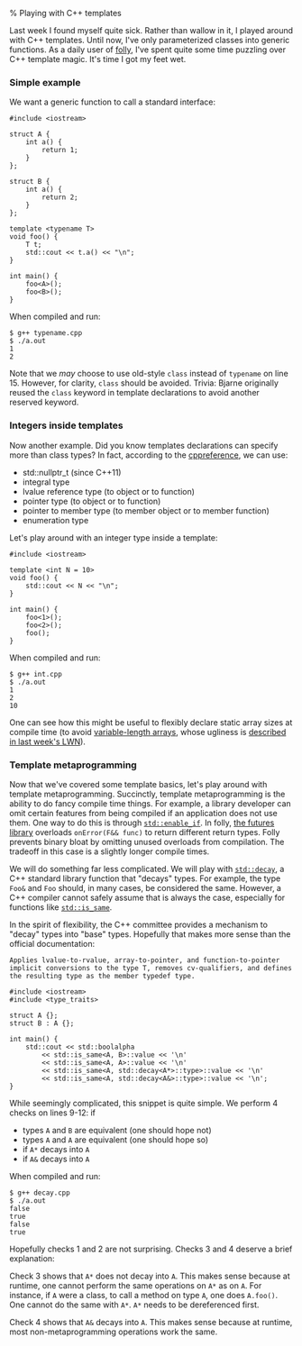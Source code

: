 % Playing with C++ templates

Last week I found myself quite sick. Rather than wallow in it,
I played around with C++ templates. Until now, I've only parameterized classes into generic
functions. As a daily user of [folly](https://github.com/facebook/folly),
I've spent quite some time puzzling over C++ template magic. It's time I got my feet wet.

### Simple example

We want a generic function to call a standard interface:


``` {#function .cpp .numberLines startFrom="1"}
#include <iostream>

struct A {
    int a() {
        return 1;
    }
};

struct B {
    int a() {
        return 2;
    }
};

template <typename T>
void foo() {
    T t;
    std::cout << t.a() << "\n";
}

int main() {
    foo<A>();
    foo<B>();
}
```

When compiled and run:
```
$ g++ typename.cpp
$ ./a.out
1
2
```

Note that we _may_ choose to use old-style `class` instead of `typename`
on line 15. However, for clarity, `class` should be avoided. Trivia:
Bjarne originally reused the `class` keyword in template declarations to avoid another reserved
keyword.

### Integers inside templates

Now another example. Did you know templates declarations can specify more than class types?
In fact, according to the [cppreference][0], we can use:

* std::nullptr_t (since C++11)
* integral type
* lvalue reference type (to object or to function)
* pointer type (to object or to function)
* pointer to member type (to member object or to member function)
* enumeration type

Let's play around with an integer type inside a template:


``` {#function .cpp .numberLines startFrom="1"}
#include <iostream>

template <int N = 10>
void foo() {
    std::cout << N << "\n";
}

int main() {
    foo<1>();
    foo<2>();
    foo();
}
```

When compiled and run:
```
$ g++ int.cpp
$ ./a.out
1
2
10
```

One can see how this might be useful to flexibly declare static array sizes at compile time (to avoid [variable-length arrays][2], whose
ugliness is [described in last week's LWN][3]).

### Template metaprogramming

Now that we've covered some template basics, let's play around with
template metaprogramming. Succinctly, template metaprogramming
is the ability to do fancy compile time things. For example, a library
developer can omit certain features from being compiled
if an application does not use them. One way to do this
is through [`std::enable_if`][1]. In folly, [the futures library][4]
overloads `onError(F&& func)` to return different return types.
Folly prevents binary bloat by omitting unused overloads from compilation.
The tradeoff in this case is a slightly longer compile times.

We will do something far less complicated. We will play with [`std::decay`][5],
a C++ standard library function that "decays" types. For example, the type `Foo&` and `Foo`
should, in many cases, be considered the same. However, a C++ compiler cannot
safely assume that is always the case, especially for functions like [`std::is_same`][6].

In the spirit of flexibility, the C++ committee provides a mechanism to "decay"
types into "base" types. Hopefully that makes more sense than the official
documentation:

    Applies lvalue-to-rvalue, array-to-pointer, and function-to-pointer implicit conversions to the type T, removes cv-qualifiers, and defines the resulting type as the member typedef type.


``` {#function .cpp .numberLines startFrom="1"}
#include <iostream>
#include <type_traits>

struct A {};
struct B : A {};

int main() {
    std::cout << std::boolalpha
        << std::is_same<A, B>::value << '\n'
        << std::is_same<A, A>::value << '\n'
        << std::is_same<A, std::decay<A*>::type>::value << '\n'
        << std::is_same<A, std::decay<A&>::type>::value << '\n';
}
```

While seemingly complicated, this snippet is quite simple. We perform 4
checks on lines 9-12: if

* types `A` and `B` are equivalent (one should hope not)
* types `A` and `A` are equivalent (one should hope so)
* if `A*` decays into `A`
* if `A&` decays into `A`

When compiled and run:
```
$ g++ decay.cpp
$ ./a.out
false
true
false
true
```

Hopefully checks 1 and 2 are not surprising. Checks 3 and 4 deserve a brief
explanation:

Check 3 shows that `A*` does not decay into `A`. This makes sense because at
runtime, one cannot perform the same operations on `A*` as on `A`. For instance,
if `A` were a class, to call a method on type `A`, one does `A.foo()`. One
cannot do the same with `A*`. `A*` needs to be dereferenced first.

Check 4 shows that `A&` decays into `A`. This makes sense because at runtime,
most non-metaprogramming operations work the same.

[0]: http://en.cppreference.com/w/cpp/language/template_parameters
[1]: http://en.cppreference.com/w/cpp/types/enable_if
[2]: https://en.wikipedia.org/wiki/Variable-length_array
[3]: https://lwn.net/Articles/749064/
[4]: https://github.com/facebook/folly/blob/master/folly/futures/Future.h#L629-L674
[5]: http://en.cppreference.com/w/cpp/types/decay
[6]: http://en.cppreference.com/w/cpp/types/is_same
